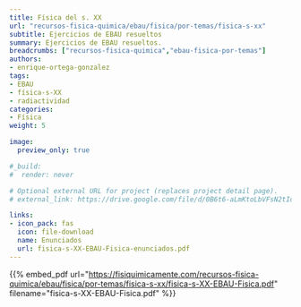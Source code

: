 ```yaml
---
title: Física del s. XX
url: "recursos-fisica-quimica/ebau/fisica/por-temas/fisica-s-xx"
subtitle: Ejercicios de EBAU resueltos
summary: Ejercicios de EBAU resueltos.
breadcrumbs: ["recursos-fisica-quimica","ebau-fisica-por-temas"]
authors:
- enrique-ortega-gonzalez
tags:
- EBAU
- física-s-XX
- radiactividad
categories:
- Física
weight: 5

image:
  preview_only: true

#_build:
#  render: never

# Optional external URL for project (replaces project detail page).
# external_link: https://drive.google.com/file/d/0B6t6-aLmKtoLbVFsN2tIdURtRkk/view

links:
- icon_pack: fas
  icon: file-download
  name: Enunciados
  url: fisica-s-XX-EBAU-Fisica-enunciados.pdf
---
```


{{% embed_pdf url="https://fisiquimicamente.com/recursos-fisica-quimica/ebau/fisica/por-temas/fisica-s-xx/fisica-s-XX-EBAU-Fisica.pdf" filename="fisica-s-XX-EBAU-Fisica.pdf" %}}